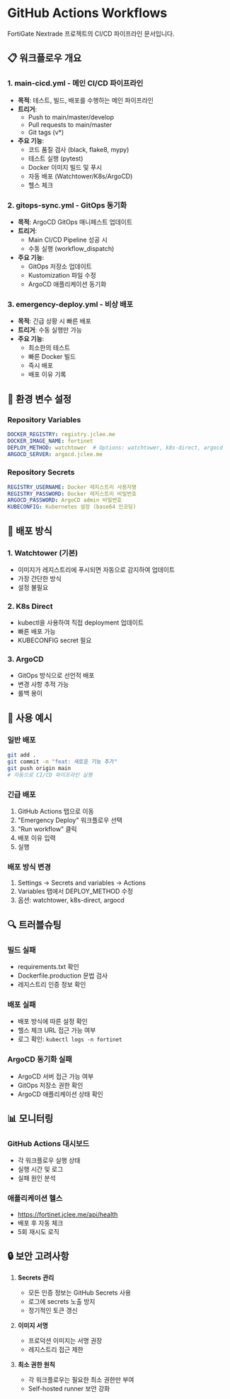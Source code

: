 # GitHub Actions Workflows

FortiGate Nextrade 프로젝트의 CI/CD 파이프라인 문서입니다.

## 📋 워크플로우 개요

### 1. **main-cicd.yml** - 메인 CI/CD 파이프라인
- **목적**: 테스트, 빌드, 배포를 수행하는 메인 파이프라인
- **트리거**: 
  - Push to main/master/develop
  - Pull requests to main/master
  - Git tags (v*)
- **주요 기능**:
  - 코드 품질 검사 (black, flake8, mypy)
  - 테스트 실행 (pytest)
  - Docker 이미지 빌드 및 푸시
  - 자동 배포 (Watchtower/K8s/ArgoCD)
  - 헬스 체크

### 2. **gitops-sync.yml** - GitOps 동기화
- **목적**: ArgoCD GitOps 매니페스트 업데이트
- **트리거**:
  - Main CI/CD Pipeline 성공 시
  - 수동 실행 (workflow_dispatch)
- **주요 기능**:
  - GitOps 저장소 업데이트
  - Kustomization 파일 수정
  - ArgoCD 애플리케이션 동기화

### 3. **emergency-deploy.yml** - 비상 배포
- **목적**: 긴급 상황 시 빠른 배포
- **트리거**: 수동 실행만 가능
- **주요 기능**:
  - 최소한의 테스트
  - 빠른 Docker 빌드
  - 즉시 배포
  - 배포 이유 기록

## 🔧 환경 변수 설정

### Repository Variables
```yaml
DOCKER_REGISTRY: registry.jclee.me
DOCKER_IMAGE_NAME: fortinet
DEPLOY_METHOD: watchtower  # Options: watchtower, k8s-direct, argocd
ARGOCD_SERVER: argocd.jclee.me
```

### Repository Secrets
```yaml
REGISTRY_USERNAME: Docker 레지스트리 사용자명
REGISTRY_PASSWORD: Docker 레지스트리 비밀번호
ARGOCD_PASSWORD: ArgoCD admin 비밀번호
KUBECONFIG: Kubernetes 설정 (base64 인코딩)
```

## 🚀 배포 방식

### 1. Watchtower (기본)
- 이미지가 레지스트리에 푸시되면 자동으로 감지하여 업데이트
- 가장 간단한 방식
- 설정 불필요

### 2. K8s Direct
- kubectl을 사용하여 직접 deployment 업데이트
- 빠른 배포 가능
- KUBECONFIG secret 필요

### 3. ArgoCD
- GitOps 방식으로 선언적 배포
- 변경 사항 추적 가능
- 롤백 용이

## 📝 사용 예시

### 일반 배포
```bash
git add .
git commit -m "feat: 새로운 기능 추가"
git push origin main
# 자동으로 CI/CD 파이프라인 실행
```

### 긴급 배포
1. GitHub Actions 탭으로 이동
2. "Emergency Deploy" 워크플로우 선택
3. "Run workflow" 클릭
4. 배포 이유 입력
5. 실행

### 배포 방식 변경
1. Settings → Secrets and variables → Actions
2. Variables 탭에서 DEPLOY_METHOD 수정
3. 옵션: watchtower, k8s-direct, argocd

## 🔍 트러블슈팅

### 빌드 실패
- requirements.txt 확인
- Dockerfile.production 문법 검사
- 레지스트리 인증 정보 확인

### 배포 실패
- 배포 방식에 따른 설정 확인
- 헬스 체크 URL 접근 가능 여부
- 로그 확인: `kubectl logs -n fortinet`

### ArgoCD 동기화 실패
- ArgoCD 서버 접근 가능 여부
- GitOps 저장소 권한 확인
- ArgoCD 애플리케이션 상태 확인

## 📊 모니터링

### GitHub Actions 대시보드
- 각 워크플로우 실행 상태
- 실행 시간 및 로그
- 실패 원인 분석

### 애플리케이션 헬스
- https://fortinet.jclee.me/api/health
- 배포 후 자동 체크
- 5회 재시도 로직

## 🔒 보안 고려사항

1. **Secrets 관리**
   - 모든 인증 정보는 GitHub Secrets 사용
   - 로그에 secrets 노출 방지
   - 정기적인 토큰 갱신

2. **이미지 서명**
   - 프로덕션 이미지는 서명 권장
   - 레지스트리 접근 제한

3. **최소 권한 원칙**
   - 각 워크플로우는 필요한 최소 권한만 부여
   - Self-hosted runner 보안 강화